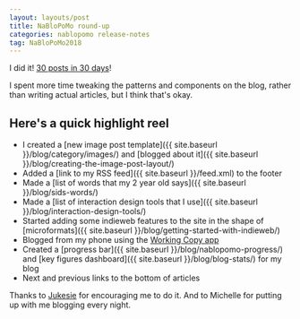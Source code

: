 ```yaml
---
layout: layouts/post
title: NaBloPoMo round-up
categories: nablopomo release-notes
tag: NaBloPoMo2018
---
```


<p>I did it! <a href="{{ site.baseurl }}/blog/category/nablopomo/">30 posts in 30 days</a>!</p>

I spent more time tweaking the patterns and components on the blog, rather than writing actual articles, but I think that's okay.

## Here's a quick highlight reel

- I created a [new image post template]({{ site.baseurl }}/blog/category/images/) and [blogged about it]({{ site.baseurl }}/blog/creating-the-image-post-layout/)
- Added a [link to my RSS feed]({{ site.baseurl }}/feed.xml) to the footer
- Made a [list of words that my 2 year old says]({{ site.baseurl }}/blog/sids-words/)
- Made a [list of interaction design tools that I use]({{ site.baseurl }}/blog/interaction-design-tools/)
- Started adding some indieweb features to the site in the shape of [microformats]({{ site.baseurl }}/blog/getting-started-with-indieweb/)
- Blogged from my phone using the [Working Copy app](https://workingcopyapp.com/)
- Created a [progress bar]({{ site.baseurl }}/blog/nablopomo-progress/) and [key figures dashboard]({{ site.baseurl }}/blog/blog-stats/) for my blog
- Next and previous links to the bottom of articles

Thanks to [Jukesie](https://twitter.com/jukesie) for encouraging me to do it. And to Michelle for putting up with me blogging every night.

